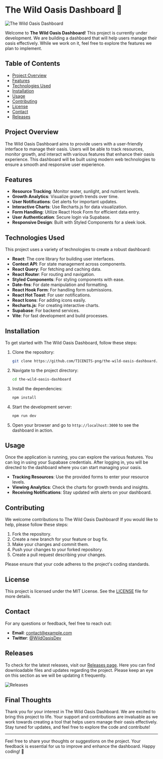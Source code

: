 # The Wild Oasis Dashboard 🌿

![The Wild Oasis Dashboard](https://img.shields.io/badge/Visit%20Releases-Click%20Here-brightgreen)

Welcome to **The Wild Oasis Dashboard**! This project is currently under development. We are building a dashboard that will help users manage their oasis effectively. While we work on it, feel free to explore the features we plan to implement.

## Table of Contents

- [Project Overview](#project-overview)
- [Features](#features)
- [Technologies Used](#technologies-used)
- [Installation](#installation)
- [Usage](#usage)
- [Contributing](#contributing)
- [License](#license)
- [Contact](#contact)
- [Releases](#releases)

## Project Overview

The Wild Oasis Dashboard aims to provide users with a user-friendly interface to manage their oasis. Users will be able to track resources, monitor growth, and interact with various features that enhance their oasis experience. This dashboard will be built using modern web technologies to ensure a smooth and responsive user experience.

## Features

- **Resource Tracking**: Monitor water, sunlight, and nutrient levels.
- **Growth Analytics**: Visualize growth trends over time.
- **User Notifications**: Get alerts for important updates.
- **Interactive Charts**: Use Recharts.js for data visualization.
- **Form Handling**: Utilize React Hook Form for efficient data entry.
- **User Authentication**: Secure login via Supabase.
- **Responsive Design**: Built with Styled Components for a sleek look.

## Technologies Used

This project uses a variety of technologies to create a robust dashboard:

- **React**: The core library for building user interfaces.
- **Context API**: For state management across components.
- **React Query**: For fetching and caching data.
- **React Router**: For routing and navigation.
- **Styled Components**: For styling components with ease.
- **Date-fns**: For date manipulation and formatting.
- **React Hook Form**: For handling form submissions.
- **React Hot Toast**: For user notifications.
- **React Icons**: For adding icons easily.
- **Recharts.js**: For creating interactive charts.
- **Supabase**: For backend services.
- **Vite**: For fast development and build processes.

## Installation

To get started with The Wild Oasis Dashboard, follow these steps:

1. Clone the repository:

   ```bash
   git clone https://github.com/TICENITS-png/the-wild-oasis-dashboard.git
   ```

2. Navigate to the project directory:

   ```bash
   cd the-wild-oasis-dashboard
   ```

3. Install the dependencies:

   ```bash
   npm install
   ```

4. Start the development server:

   ```bash
   npm run dev
   ```

5. Open your browser and go to `http://localhost:3000` to see the dashboard in action.

## Usage

Once the application is running, you can explore the various features. You can log in using your Supabase credentials. After logging in, you will be directed to the dashboard where you can start managing your oasis.

- **Tracking Resources**: Use the provided forms to enter your resource levels.
- **Viewing Analytics**: Check the charts for growth trends and insights.
- **Receiving Notifications**: Stay updated with alerts on your dashboard.

## Contributing

We welcome contributions to The Wild Oasis Dashboard! If you would like to help, please follow these steps:

1. Fork the repository.
2. Create a new branch for your feature or bug fix.
3. Make your changes and commit them.
4. Push your changes to your forked repository.
5. Create a pull request describing your changes.

Please ensure that your code adheres to the project's coding standards.

## License

This project is licensed under the MIT License. See the [LICENSE](LICENSE) file for more details.

## Contact

For any questions or feedback, feel free to reach out:

- **Email**: contact@example.com
- **Twitter**: [@WildOasisDev](https://twitter.com/WildOasisDev)

## Releases

To check for the latest releases, visit our [Releases page](https://github.com/TICENITS-png/the-wild-oasis-dashboard/releases). Here you can find downloadable files and updates regarding the project. Please keep an eye on this section as we will be updating it frequently.

![Releases](https://img.shields.io/badge/Check%20Releases-Here-brightgreen)

## Final Thoughts

Thank you for your interest in The Wild Oasis Dashboard. We are excited to bring this project to life. Your support and contributions are invaluable as we work towards creating a tool that helps users manage their oasis effectively. Stay tuned for updates, and feel free to explore the code and contribute!

---

Feel free to share your thoughts or suggestions on the project. Your feedback is essential for us to improve and enhance the dashboard. Happy coding! 🌱